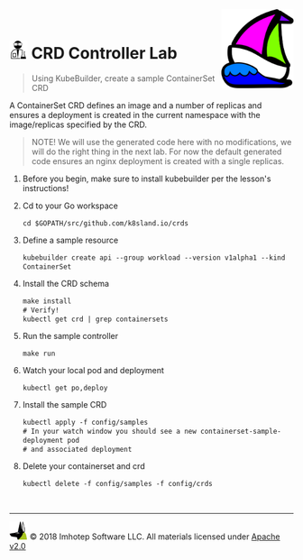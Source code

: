 <img src="../assets/k8sland.png" align="right" width="128" height="auto"/>

<br/>

# <img src="../assets/lab.png" width="32" height="auto"/> CRD Controller Lab

> Using KubeBuilder, create a sample ContainerSet CRD

A ContainerSet CRD defines an image and a number of replicas and ensures a
deployment is created in the current namespace with the image/replicas specified
by the CRD.

> NOTE! We will use the generated code here with no modifications, we will do
> the right thing in the next lab. For now the default generated code ensures
> an nginx deployment is created with a single replicas.

1. Before you begin, make sure to install kubebuilder per the lesson's instructions!

1. Cd to your Go workspace

    ```shell
    cd $GOPATH/src/github.com/k8sland.io/crds
    ```

2. Define a sample resource

    ```shell
    kubebuilder create api --group workload --version v1alpha1 --kind ContainerSet
    ```

3. Install the CRD schema

    ```shell
    make install
    # Verify!
    kubectl get crd | grep containersets
    ```

4. Run the sample controller

    ```shell
    make run
    ```

5. Watch your local pod and deployment

    ```shell
    kubectl get po,deploy
    ```

6. Install the sample CRD

   ```shell
   kubectl apply -f config/samples
   # In your watch window you should see a new containerset-sample-deployment pod
   # and associated deployment
   ```

7. Delete your containerset and crd

    ```shell
    kubectl delete -f config/samples -f config/crds
    ```


<br/>

---
<img src="../assets/imhotep_logo.png" width="32" height="auto"/> © 2018 Imhotep Software LLC.
All materials licensed under [Apache v2.0](http://www.apache.org/licenses/LICENSE-2.0)